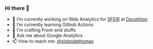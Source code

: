 ### Hi there 👋

- 🔭 I’m currently working on Web Analytics for [SFEIR](https://www.sfeir.com/fr/) at [Decathlon](https://decathlon.fr)
- 🌱 I’m currently learning Github Actions
- 🔨 I'm crafting Front-end stuffs
- 💬 Ask me about Google Analytics
- 📫 How to reach me: [@slobodathomas](https://twitter.com/slobodathomas)

